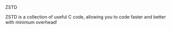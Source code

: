 ZSTD

ZSTD is a collection of useful C code, allowing you to code faster and better with minimum overhead!